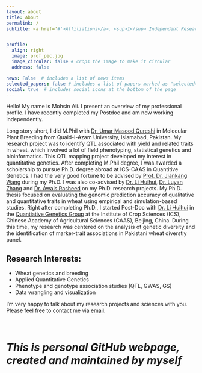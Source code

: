 ```yaml
---
layout: about
title: About
permalink: /
subtitle: <a href='#'>Affiliations</a>. <sup>1</sup> Independent Researcher


profile:
  align: right
  image: prof_pic.jpg
  image_circular: false # crops the image to make it circular
  address: false

news: False  # includes a list of news items
selected_papers: false # includes a list of papers marked as "selected={true}"
social: true  # includes social icons at the bottom of the page
---
```


Hello! My name is Mohsin Ali. I present an overview of my professional profile. I have recently completed my Postdoc and am now working independently.

Long story short, I did M.Phil with [Dr. Umar Masood Qureshi](https://www.qau.edu.pk/profile.php?id=804029) in Molecular Plant Breeding from Quaid-i-Azam University, Islamabad, Pakistan. My research project was to identify QTL associated with yield and related traits in wheat, which involved a lot of field phenotyping, statistical genetics and bioinformatics. This QTL mapping project developed my interest in quantitative genetics. After completing M.Phil degree, I was awarded a scholarship to pursue Ph.D. degree abroad at ICS-CAAS in Quantitive Genetics. I had the very good fortune to be advised by [Prof. Dr. Jiankang Wang](https://isbreedingen.caas.cn/member/staff/294609.htm) during my Ph.D. I was also co-advised by [Dr. Li Huihui](https://isbreedingen.caas.cn/member/staff/294610.htm), [Dr. Luyan Zhang](https://isbreedingen.caas.cn/member/staff/294611.htm) and [Dr. Awais Rasheed](http://www.qau.edu.pk/profile.php?id=804030) on my Ph.D. research projects. My Ph.D. thesis focused on evaluating the genomic prediction accuracy of qualitative and quantitative traits in wheat using empirical and simulation-based studies. Right after completing Ph.D., I started Post-Doc with [Dr. Li Huihui](https://isbreedingen.caas.cn/member/staff/294610.htm) in the [Quantiative Genetics Group](https://isbreeding.caas.cn/) at the Institute of Crop Sciences (ICS), Chinese Academy of Agricultural Sciences (CAAS), Beijing, China. During this time, my research was centered on the analysis of genetic diversity and the identification of marker-trait associations in Pakistani wheat diverstiy panel.

## Research Interests:

- Wheat genetics and breeding
- Applied Quantitative Genetics
- Phenotype and genotype association studies (QTL, GWAS, GS)
- Data wrangling and visualization

I’m very happy to talk about my research projects and sciences with you. Please feel free to contact me via [email](mali1990@yahoo.com).  
<br/><br/>  
# _This is personal GitHub webpage, created and maintained by myself_
